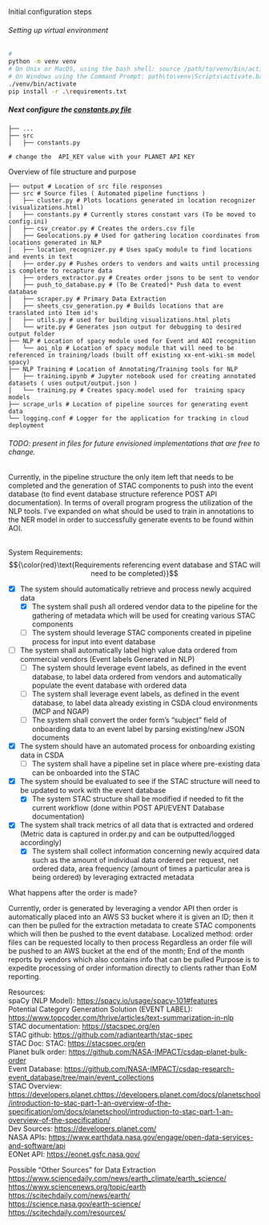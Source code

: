 Initial configuration steps

###### Setting up virtual environment

``` bash
# 
python -m venv venv
# On Unix or MacOS, using the bash shell: source /path/to/venv/bin/activate
# On Windows using the Command Prompt: path\to\venv\Scripts\activate.bat
./venv/bin/activate
pip install -r .\requirements.txt
```
##### Next configure the [constants.py file](https://github.com/rell/nasa-csda-targeted-acquisitions/blob/main/Extraction%20Pipeline/src/contants.py)
```
├── ...
├── src
│   ├── constants.py

# change the  API_KEY value with your PLANET API KEY
```
Overview of file structure and purpose
```
├── output # Location of src file responses
├── src # Source files ( Automated pipeline functions )
│   ├── cluster.py # Plots locations generated in location recognizer (visualizations.html)
│   ├── constants.py # Currently stores constant vars (To be moved to config.ini)
│   ├── csv_creator.py # Creates the orders.csv file
│   ├── Geolocations.py # Used for gathering location coordinates from locations generated in NLP
│   ├── location_recognizer.py # Uses spaCy module to find locations and events in text 
│   ├── order.py # Pushes orders to vendors and waits until processing is complete to recapture data
│   ├── orders_extractor.py # Creates order jsons to be sent to vendor
│   ├── push_to_database.py # (To Be Created)* Push data to event database
│   ├── scraper.py # Primary Data Extraction
│   ├── sheets_csv_generation.py # Builds locations that are translated into Item id's
│   ├── utils.py # used for building visualizations.html plots
│   └── write.py # Generates json output for debugging to desired output folder
├── NLP # Location of spacy module used for Event and AOI recognition
│   └── aoi_nlp # Location of spacy module that will need to be referenced in training/loads (built off existing xx-ent-wiki-sm model spacy)
├── NLP Training # Location of Annotating/Training tools for NLP
│   ├── training.ipynb # Jupyter notebook used for creating annotated datasets ( uses output/output.json )
│   └── training.py # Creates spacy.model used for  training spacy models
├── scrape_urls # Location of pipeline sources for generating event data
└── logging.conf # Logger for the application for tracking in cloud deployment
```
###### TODO: present in files for future envisioned implementations that are free to change.
Currently, in the pipeline structure the only item left that needs to be completed and the generation of STAC components to push into the event database (to find event database structure reference POST API documentation).
In terms of overall program progress the utilization of the NLP tools. I've expanded on what should be used to train in annotations
to the NER model in order to successfully generate events to be found within AOI. <br><br>


System Requirements: <br>
   $${\color{red}\text{Requirements referencing event database and STAC will need to be completed}}$$
- [x] The system should automatically retrieve and process newly acquired data
  - [x] The system shall push all ordered vendor data to the pipeline for the gathering of metadata which will be used for creating various STAC components
  - [ ] The system should leverage STAC components created in pipeline process for input into event database
- [ ] The system shall automatically label high value data ordered from commercial vendors (Event labels Generated in NLP)
  - [ ] The system should leverage event labels, as defined in the event database, to label data ordered from vendors and automatically populate the event database with ordered data
  - [ ] The system shall leverage event labels, as defined in the event database, to label data already existing in CSDA cloud environments (MCP and NGAP)
  - [ ] The system shall convert the order form’s “subject” field of onboarding data to an event label by parsing existing/new JSON documents 
- [x] The system should have an automated process for onboarding existing data in CSDA
  - [ ] The system shall have a pipeline set in place where pre-existing data can be onboarded into the STAC 
- [x] The system should be evaluated to see if the STAC structure will need to be updated to work with the event database
  - [x] The system STAC structure shall be modified if needed to fit the current workflow (done within POST API/EVENT Database documentation)
- [x] The system shall track metrics of all data that is extracted and ordered (Metric data is captured in order.py and can be outputted/logged accordingly)
  - [x] The system shall collect information concerning newly acquired data such as the amount of individual data ordered per request, net ordered data, area frequency (amount of times a particular area is being ordered) by leveraging extracted metadata

What happens after the order is made? <br>

Currently, order is generated by leveraging a vendor API then order is automatically placed into an AWS S3 bucket where it is given an ID; then it can then be pulled for the extraction metadata to create STAC components which will then be pushed to the event database.
Localized method: order files can be requested locally to then process
Regardless an order file will be pushed to an AWS bucket at the end of the month;
End of the month reports by vendors which also contains info that can be pulled
Purpose is to expedite processing of order information directly to clients rather than EoM reporting.

Resources:<br>
spaCy (NLP Model): https://spacy.io/usage/spacy-101#features <br>
Potential Category Generation Solution (EVENT LABEL): https://www.topcoder.com/thrive/articles/text-summarization-in-nlp <br>
STAC documentation: https://stacspec.org/en <br>
STAC github: https://github.com/radiantearth/stac-spec <br>
STAC Doc: STAC: https://stacspec.org/en <br>
Planet bulk order: https://github.com/NASA-IMPACT/csdap-planet-bulk-order <br>
Event Database: https://github.com/NASA-IMPACT/csdap-research-event_database/tree/main/event_collections <br>
STAC Overview: https://developers.planet.chttps://developers.planet.com/docs/planetschool/introduction-to-stac-part-1-an-overview-of-the-specification/om/docs/planetschool/introduction-to-stac-part-1-an-overview-of-the-specification/ <br>
Dev Sources: https://developers.planet.com/ <br>
NASA APIs: https://www.earthdata.nasa.gov/engage/open-data-services-and-software/api <br>
EONet API: https://eonet.gsfc.nasa.gov/

Possible “Other Sources” for Data Extraction <br>
https://www.sciencedaily.com/news/earth_climate/earth_science/ <br>
https://www.sciencenews.org/topic/earth <br>
https://scitechdaily.com/news/earth/ <br>
https://science.nasa.gov/earth-science/ <br>
https://scitechdaily.com/resources/ <br>

